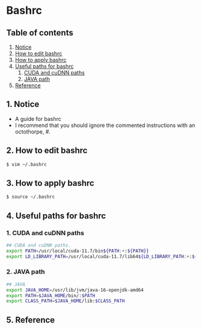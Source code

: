 # Bashrc


## Table of contents
1. [Notice](#notice)
2. [How to edit bashrc](#edit_bashrc)
3. [How to apply bashrc](#apply_bashrc)
4. [Useful paths for bashrc](#useful_paths)
   1. [CUDA and cuDNN paths](#path_cuda_cudnn)
   2. [JAVA path](#path_java)
5. [Reference](#ref)


## 1. Notice <a name="notice"></a>
- A guide for bashrc
- I recommend that you should ignore the commented instructions with an octothorpe, #.


## 2. How to edit bashrc <a name="edit_bashrc"></a>
```bash
$ vim ~/.bashrc
```


## 3. How to apply bashrc <a name="apply_bashrc"></a>
```bash
$ source ~/.bashrc
```


## 4. Useful paths for bashrc <a name="useful_paths"></a>
### 1. CUDA and cuDNN paths <a name="path_cuda_cudnn"></a>
```bash
## CUDA and cuDNN paths.
export PATH=/usr/local/cuda-11.7/bin${PATH:+:${PATH}}
export LD_LIBRARY_PATH=/usr/local/cuda-11.7/lib64${LD_LIBRARY_PATH:+:${LD_LIBRARY_PATH}}
```

### 2. JAVA path <a name="path_java"></a>
```bash
## JAVA
export JAVA_HOME=/usr/lib/jvm/java-16-openjdk-amd64
export PATH=$JAVA_HOME/bin/:$PATH
export CLASS_PATH=$JAVA_HOME/lib:$CLASS_PATH
```


## 5. Reference <a name="ref"></a>
